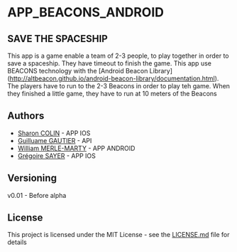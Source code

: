 # APP_BEACONS_ANDROID

## SAVE THE SPACESHIP

This app is a game enable a team of 2-3 people, to play together in order to save a spaceship. They have timeout to finish the game.
This app use BEACONS technology with the [Android Beacon Library] (http://altbeacon.github.io/android-beacon-library/documentation.html). The players have to run to the 2-3 Beacons in order to play teh game. When they finished a little game, they have to run at 10 meters of the Beacons

## Authors

* [Sharon COLIN](https://github.com/ShaEemi/) - APP IOS
* [Guilluame GAUTIER](https://github.com/xeewi) - API
* [William MERLE-MARTY](https://github.com/williammerlemarty) - APP ANDROID
* [Grégoire SAYER]() - APP IOS

## Versioning

v0.01 - Before alpha

## License

This project is licensed under the MIT License - see the [LICENSE.md](LICENSE.md) file for details
